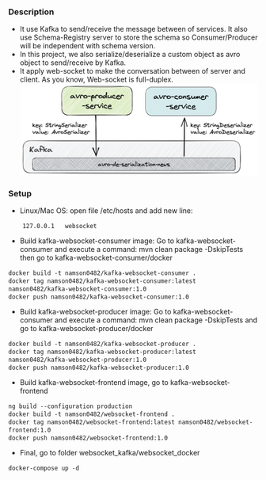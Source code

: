 ### Description
- It use Kafka to send/receive the message between of services. It also use Schema-Registry server to store the schema so Consumer/Producer will be independent with schema version.
- In this project, we also serialize/deserialize a custom object as avro object to send/receive by Kafka.
- It apply web-socket to make the conversation between of server and client. As you know, Web-socket is full-duplex.
![Producer and Consumer use AvroSerializer](images%2Favro-de-serialization.jpeg)

### Setup
- Linux/Mac OS: open file /etc/hosts and add new line:
```
    127.0.0.1   websocket
```
- Build kafka-websocket-consumer image: Go to kafka-websocket-consumer and execute a command: mvn clean package -DskipTests then go to  kafka-websocket-consumer/docker
```
docker build -t namson0482/kafka-websocket-consumer .
docker tag namson0482/kafka-websocket-consumer:latest namson0482/kafka-websocket-consumer:1.0
docker push namson0482/kafka-websocket-consumer:1.0
```
- Build kafka-websocket-producer image: Go to kafka-websocket-consumer and execute a command: mvn clean package -DskipTests and go to  kafka-websocket-producer/docker
```
docker build -t namson0482/kafka-websocket-producer .
docker tag namson0482/kafka-websocket-producer:latest namson0482/kafka-websocket-producer:1.0
docker push namson0482/kafka-websocket-producer:1.0
```
- Build kafka-websocket-frontend image, go to  kafka-websocket-frontend
```
ng build --configuration production
docker build -t namson0482/websocket-frontend .
docker tag namson0482/websocket-frontend:latest namson0482/websocket-frontend:1.0
docker push namson0482/websocket-frontend:1.0
```
- Final, go to folder websocket_kafka/websocket_docker
```
docker-compose up -d
```
